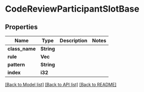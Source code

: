 # CodeReviewParticipantSlotBase

## Properties

Name | Type | Description | Notes
------------ | ------------- | ------------- | -------------
**class_name** | **String** |  | 
**rule** | **Vec<String>** |  | 
**pattern** | **String** |  | 
**index** | **i32** |  | 

[[Back to Model list]](../README.md#documentation-for-models) [[Back to API list]](../README.md#documentation-for-api-endpoints) [[Back to README]](../README.md)


